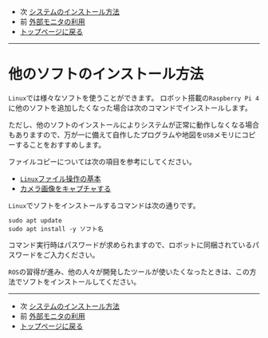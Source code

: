 - 次 [システムのインストール方法](./install.md)
- 前 [外部モニタの利用](./dual_monitor.md)
- [トップページに戻る](../README.md)

---

# 他のソフトのインストール方法

`Linux`では様々なソフトを使うことができます。
ロボット搭載の`Raspberry Pi 4`に他のソフトを追加したくなった場合は次のコマンドでインストールします。

ただし、他のソフトのインストールによりシステムが正常に動作しなくなる場合もありますので、万が一に備えて自作したプログラムや地図を`USB`メモリにコピーすることをおすすめします。

ファイルコピーについては次の項目を参考にしてください。

- [`Linux`ファイル操作の基本](./docs/file.md)
- [カメラ画像をキャプチャする](./camera_capture.md)

`Linux`でソフトをインストールするコマンドは次の通りです。

```shell
sudo apt update
sudo apt install -y ソフト名
```

コマンド実行時はパスワードが求められますので、ロボットに同梱されているパスワードをご入力ください。

`ROS`の習得が進み、他の人々が開発したツールが使いたくなったときは、この方法でソフトをインストールしてください。

---

- 次 [システムのインストール方法](./install.md)
- 前 [外部モニタの利用](./dual_monitor.md)
- [トップページに戻る](../README.md)
